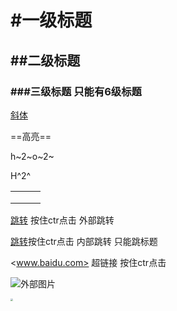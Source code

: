 # #一级标题

## ##二级标题

### ###三级标题  只能有6级标题

<u>斜体</u>

==高亮==

h~2~o~2~

H^2^

|      |      |      |
| ---- | ---- | ---- |
|      |      |      |
|      |      |      |
|      |      |      |

[跳转](https://www.baidu.com) 按住ctr点击  外部跳转

[跳转](#一级标题)按住ctr点击   内部跳转  只能跳标题

<www.baidu.com>  超链接 按住ctr点击

![外部图片](https://ss3.bdstatic.com/70cFv8Sh_Q1YnxGkpoWK1HF6hhy/it/u=1018333407,3738156550&fm=26&gp=0.jpg)



<img src="D:\tableF\amazing img\cartoon\1bdba8a70c22aa48789f1f1348609c8458c651e6_raw.jpg" style="zoom:25%;" />

